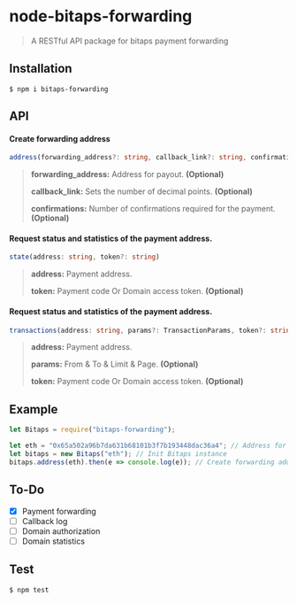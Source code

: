 # node-bitaps-forwarding

> A RESTful API package for bitaps payment forwarding

## Installation

```shell
$ npm i bitaps-forwarding
```

## API

#### Create forwarding address

```ts
address(forwarding_address?: string, callback_link?: string, confirmations?: number);
```

> **forwarding_address:** Address for payout. **(Optional)**
>
> **callback_link:** Sets the number of decimal points. **(Optional)**
>
> **confirmations:** Number of confirmations required for the payment. **(Optional)**

#### Request status and statistics of the payment address.

```ts
state(address: string, token?: string)
```

> **address:** Payment address.
>
> **token:** Payment code Or Domain access token. **(Optional)**

#### Request status and statistics of the payment address.

```ts
transactions(address: string, params?: TransactionParams, token?: string)
```

> **address:** Payment address.
>
> **params:** From & To & Limit & Page. **(Optional)**
>
> **token:** Payment code Or Domain access token. **(Optional)**

## Example

```ts
let Bitaps = require("bitaps-forwarding");

let eth = "0x65a502a96b7da631b68101b3f7b193448dac36a4"; // Address for payout.
let bitaps = new Bitaps("eth"); // Init Bitaps instance
bitaps.address(eth).then(e => console.log(e)); // Create forwarding address
```

## To-Do

- [x] Payment forwarding
- [ ] Callback log
- [ ] Domain authorization
- [ ] Domain statistics

## Test

```shell
$ npm test
```
